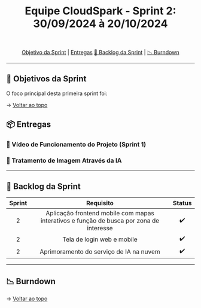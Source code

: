 <h1 align="center"> Equipe CloudSpark - Sprint 2: 30/09/2024 à 20/10/2024 </h1>

<br id="topo">
<p align="center">
    <a href="#objetivo">Objetivo da Sprint</a>  |  
    <a href="#entrega">Entregas</a>
    <a href="#backlog">📝 Backlog da Sprint</a>  |  
    <a href="#burndown">📉 Burndown</a>
</p>

---

<h2 id="objetivo">🎯 Objetivos da Sprint</h2>

O foco principal desta primeira sprint foi:


→ [Voltar ao topo](#topo)

<span id="entrega">

<h2 id="entregas">📦 Entregas</h2>

### 🎥 Vídeo de Funcionamento do Projeto (Sprint 1)


### 📸 Tratamento de Imagem Através da IA


---

<h2 id="backlog">📝 Backlog da Sprint</h2>
  
<div align="center">
  
| Sprint | Requisito | Status |
|:------:|:----------:|:------:|
| 2      | Aplicação frontend mobile com mapas interativos e função de busca por zona de interesse| ✔️ |
| 2     | Tela de login web e mobile| ✔️ |
| 2      | Aprimoramento do serviço de IA na nuvem | ✔️ |

---

</div>
<h2 id="burndown">📉 Burndown</h2>

→ [Voltar ao topo](#topo)
